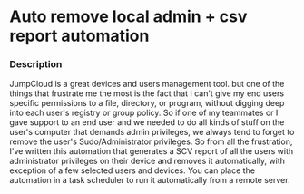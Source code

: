 # Auto remove local admin + csv report automation

### Description
JumpCloud is a great devices and users management tool. but one of the things that frustrate me the most is the fact that I can't give my end users specific permissions to a file, directory, or program, without digging deep into each user's registry or group policy. So if one of my teammates or I gave support to an end user and we needed to do all kinds of stuff on the user's computer that demands admin privileges, we always tend to forget to remove the user's Sudo/Administrator privileges. So from all the frustration, I've written this automation that generates a SCV report of all the users with administrator privileges on their device and removes it automatically, with exception of a few selected users and devices. You can place the automation in a task scheduler to run it automatically from a remote server.


